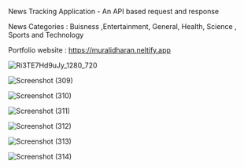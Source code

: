 News Tracking Application -  An API based request and response

News Categories : Buisness ,Entertainment, General, Health, Science , Sports and Technology

Portfolio website : https://muralidharan.neltify.app

![Ri3TE7Hd9uJy_1280_720](https://github.com/murali2601/newsAPI/assets/89293722/c3bd0cd7-893b-4a50-be05-98f7e976ddcf)

![Screenshot (309)](https://github.com/murali2601/newsAPI/assets/89293722/97a1c578-3047-4942-9155-8bca63992a2b)

![Screenshot (310)](https://github.com/murali2601/newsAPI/assets/89293722/039cb082-6f61-438b-8d2b-fbdde5768248)

![Screenshot (311)](https://github.com/murali2601/newsAPI/assets/89293722/1ce41dc9-12eb-4609-95b6-138695926009)

![Screenshot (312)](https://github.com/murali2601/newsAPI/assets/89293722/b0c04784-7884-4084-821f-7807fbe1c4f4)

![Screenshot (313)](https://github.com/murali2601/newsAPI/assets/89293722/f45b5f8b-28b2-45d8-b320-d48f6fc7f70c)

![Screenshot (314)](https://github.com/murali2601/newsAPI/assets/89293722/11a5a570-2ff8-4e0d-93a5-1996983dd416)

